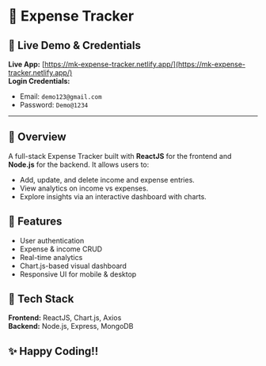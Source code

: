 # 💸 Expense Tracker

## 🔗 Live Demo & Credentials

**Live App:** [https://mk-expense-tracker.netlify.app/](https://mk-expense-tracker.netlify.app/)  
**Login Credentials:**  
- Email: `demo123@gmail.com`  
- Password: `Demo@1234`

---

## 📌 Overview

A full-stack Expense Tracker built with **ReactJS** for the frontend and **Node.js** for the backend. It allows users to:

- Add, update, and delete income and expense entries.
- View analytics on income vs expenses.
- Explore insights via an interactive dashboard with charts.

## 🚀 Features
- User authentication
- Expense & income CRUD
- Real-time analytics
- Chart.js-based visual dashboard
- Responsive UI for mobile & desktop


## 🚀 Tech Stack

**Frontend:** ReactJS, Chart.js, Axios  
**Backend:** Node.js, Express, MongoDB


## ✨ Happy Coding!!
